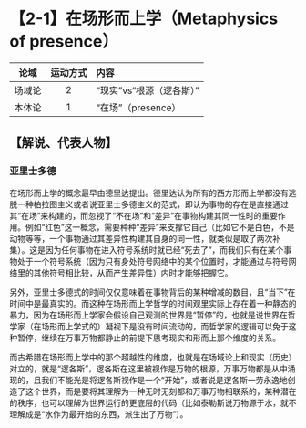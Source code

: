 # 【2-1】在场形而上学（Metaphysics of presence）

|  论域  | 运动方式 | 内容                     |
| :----: | :------: | :----------------------- |
| 场域论 |    2     | “现实”vs“根源（逻各斯）” |
| 本体论 |    1     | “在场”（presence）       |

## 【解说、代表人物】

### 亚里士多德

在场形而上学的概念最早由德里达提出。德里达认为所有的西方形而上学都没有逃脱一种柏拉图主义或者说亚里士多德主义的范式，即认为事物的存在是直接通过其“在场”来构建的，而忽视了“不在场”和“差异”在事物构建其同一性时的重要作用。例如“红色”这一概念，需要种种“差异”来支撑它自己（比如它不是白色，不是动物等等，一个事物通过其差异性构建其自身的同一性，就类似是取了两次补集）。这是因为任何事物在进入符号系统时就已经“死去了”，而我们只有在某个事物处于一个符号系统（因为只有身处符号网络中的某个位置时，才能通过与符号网络里的其他符号相比较，从而产生差异性）内时才能够把握它。

另外，亚里士多德式的时间仅仅意味着在事物背后的某种增减的数目，且“当下”在时间中是最真实的。而这种在场形而上学哲学的时间观里实际上存在着一种静态的暴力，因为在场形而上学家会假设自己观测的世界是“暂停”的，也就是说世界在哲学家（在场形而上学式的）凝视下是没有时间流动的，而哲学家的逻辑可以免于这种暂停，继续在万事万物都静止的前提下思考现实和形而上那个维度的关系。

而古希腊在场形而上学中的那个超越性的维度，也就是在场域论上和现实（历史）对立的，就是“逻各斯”，逻各斯在这里被视作是万物的根源，万事万物都是从中涌现的，且我们不能光是将逻各斯视作是一个“开始”，或者说是逻各斯一劳永逸地创造了这个世界，而是要将其理解为一种无时无刻都和万事万物相联系的，某种潜在的秩序，也可以理解为世界运行的更底层的代码（比如泰勒斯说万物源于水，就不理解成是“水作为最开始的东西，派生出了万物”）。
